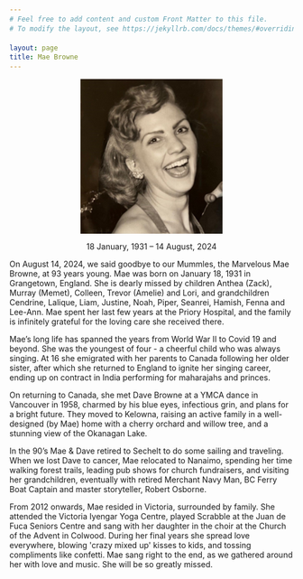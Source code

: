 ```yaml
---
# Feel free to add content and custom Front Matter to this file.
# To modify the layout, see https://jekyllrb.com/docs/themes/#overriding-theme-defaults

layout: page
title: Mae Browne
---
```


<img 
    style="display: block; 
           margin-left: auto;
           margin-right: auto;
           width: 50%;"
    src="\maebrowne\assets\mae-browne-laughing.jpg" 
    alt="Mae Pic 2">

<p align="center" width="100%">    
    18 January, 1931 – 14 August, 2024
</p>

On August 14, 2024, we said goodbye to our Mummles, the Marvelous Mae Browne, at 93 years young. Mae was born on January 18, 1931 in Grangetown, England. She is dearly missed by children Anthea (Zack), Murray (Memet), Colleen, Trevor (Amelie) and Lori, and grandchildren Cendrine, Lalique, Liam, Justine, Noah, Piper, Seanrei, Hamish, Fenna and Lee-Ann. Mae spent her last few years at the Priory Hospital, and the family is infinitely grateful for the loving care she received there.

Mae’s long life has spanned the years from World War II to Covid 19 and beyond. She was the youngest of four - a cheerful child who was always singing. At 16 she emigrated with her parents to Canada following her older sister, after which she returned to England to ignite her singing career, ending up on contract in India performing for maharajahs and princes.

On returning to Canada, she met Dave Browne at a YMCA dance in Vancouver in 1958, charmed by his blue eyes, infectious grin, and plans for a bright future. They moved to Kelowna, raising an active family in a well-designed (by Mae) home with a cherry orchard and willow tree, and a stunning view of the Okanagan Lake.

In the 90’s Mae & Dave retired to Sechelt to do some sailing and traveling. When we lost Dave to cancer, Mae relocated to Nanaimo, spending her time walking forest trails, leading pub shows for church fundraisers, and visiting her grandchildren, eventually with retired Merchant Navy Man, BC Ferry Boat Captain and master storyteller, Robert Osborne.

From 2012 onwards, Mae resided in Victoria, surrounded by family. She attended the Victoria Iyengar Yoga Centre, played Scrabble at the Juan de Fuca Seniors Centre and sang with her daughter in the choir at the Church of the Advent in Colwood. During her final years she spread love everywhere, blowing 'crazy mixed up' kisses to kids, and tossing compliments like confetti. Mae sang right to the end, as we gathered around her with love and music. She will be so greatly missed.